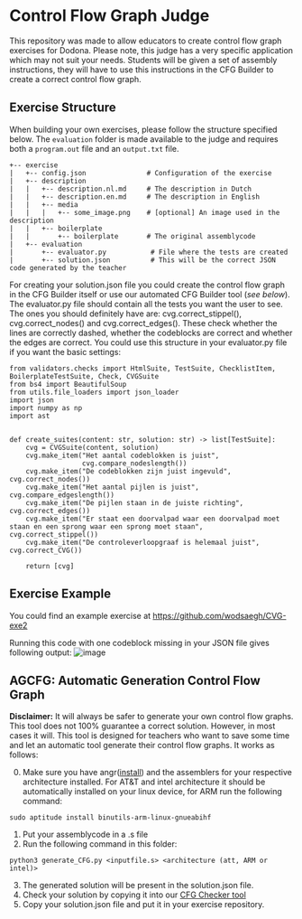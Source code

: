 # Control Flow Graph Judge
This repository was made to allow educators to create control flow graph exercises for Dodona. Please note, this judge has a very specific application which may not suit your needs. Students will be given a set of assembly instructions, they will have to use this instructions in the CFG Builder to create a correct control flow graph.

## Exercise Structure
When building your own exercises, please follow the structure specified below. The `evaluation` folder is made available to the judge and requires both a `program.out` file and an `output.txt` file.

```
+-- exercise
|   +-- config.json               # Configuration of the exercise
|   +-- description              
|   |   +-- description.nl.md     # The description in Dutch
|   |   +-- description.en.md     # The description in English
|   |   +-- media
|   |   |   +-- some_image.png    # [optional] An image used in the description
|   |   +-- boilerplate
|   |       +-- boilerplate       # The original assemblycode
|   +-- evaluation
|       +-- evaluator.py           # File where the tests are created
|       +-- solution.json          # This will be the correct JSON code generated by the teacher
```
For creating your solution.json file you could create the control flow graph in the CFG Builder itself or use our automated CFG Builder tool (*see below*).
The evaluator.py file should contain all the tests you want the user to see. The ones you should definitely have are: cvg.correct_stippel(), cvg.correct_nodes() and cvg.correct_edges(). These check whether the lines are correctly dashed, whether the codeblocks are correct and whether the edges are correct.
You could use this structure in your evaluator.py file if you want the basic settings:
```
from validators.checks import HtmlSuite, TestSuite, ChecklistItem, BoilerplateTestSuite, Check, CVGSuite
from bs4 import BeautifulSoup
from utils.file_loaders import json_loader
import json
import numpy as np
import ast


def create_suites(content: str, solution: str) -> list[TestSuite]:
    cvg = CVGSuite(content, solution)
    cvg.make_item("Het aantal codeblokken is juist",
                  cvg.compare_nodeslength())
    cvg.make_item("De codeblokken zijn juist ingevuld", cvg.correct_nodes())
    cvg.make_item("Het aantal pijlen is juist", cvg.compare_edgeslength())
    cvg.make_item("De pijlen staan in de juiste richting", cvg.correct_edges())
    cvg.make_item("Er staat een doorvalpad waar een doorvalpad moet staan en een sprong waar een sprong moet staan", cvg.correct_stippel())
    cvg.make_item("De controleverloopgraaf is helemaal juist", cvg.correct_CVG())

    return [cvg]

```



## Exercise Example
You could find an example exercise at https://github.com/wodsaegh/CVG-exe2

Running this code with one codeblock missing in your JSON file gives following output:
![image](https://user-images.githubusercontent.com/79666347/235501818-31bb99aa-ce1d-484a-b815-61c526267e37.png)

## AGCFG: Automatic Generation Control Flow Graph
**Disclaimer:** It will always be safer to generate your own control flow graphs. This tool does not 100% guarantee a correct solution. However, in most cases it will. 
This tool is designed for teachers who want to save some time and let an automatic tool generate their control flow graphs.
It works as follows:

0. Make sure you have angr([install](https://docs.angr.io/en/latest/getting-started/installing.html)) and the assemblers for your respective architecture installed. For AT&T and intel architecture it should be automatically installed on your linux device, for ARM run the following command:
```
sudo aptitude install binutils-arm-linux-gnueabihf
```
1. Put your assemblycode in a .s file
2. Run the following command in this folder:
```
python3 generate_CFG.py <inputfile.s> <architecture (att, ARM or intel)>
```
3. The generated solution will be present in the solution.json file.
4. Check your solution by copying it into our [CFG Checker tool](https://github.com/wodsaegh/cvg-judge/tree/main/CFG%20Checker)
5. Copy your solution.json file and put it in your exercise repository.
